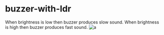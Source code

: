 # buzzer-with-ldr
When brightness is low then buzzer produces slow sound. When brightness is high then buzzer produces fast sound. 
![a](https://user-images.githubusercontent.com/63573906/117817242-05a49a00-b285-11eb-806e-97ac3801f578.PNG)
